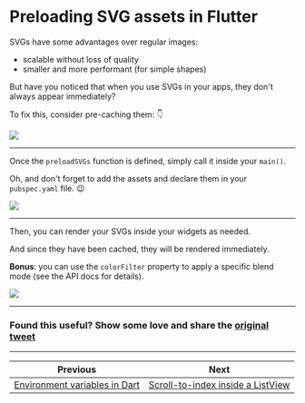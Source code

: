 # Preloading SVG assets in Flutter

SVGs have some advantages over regular images:

- scalable without loss of quality
- smaller and more performant (for simple shapes)

But have you noticed that when you use SVGs in your apps, they don't always appear immediately?

To fix this, consider pre-caching them: 👇

![](150.1.png)

<!--
// Preloading SVG assets in Flutter
import 'package:flutter_svg/flutter_svg.dart';

Future<void> preloadSVGs(List<String> assetPaths) async {
  for (final path in assetPaths) {
    final loader = SvgAssetLoader(path);
    await svg.cache.putIfAbsent(
      loader.cacheKey(null),
      () => loader.loadBytes(null),
    );
  }
}
-->

---

Once the `preloadSVGs` function is defined, simply call it inside your `main()`.

Oh, and don't forget to add the assets and declare them in your `pubspec.yaml` file. 😉

![](150.2.png)

<!--
// Preloading SVG assets (main.dart)
void main() async {
  WidgetsFlutterBinding.ensureInitialized();
  await preloadSVGs([
    'assets/icon_comment.svg',
    'assets/icon_info.svg',
    'assets/icon_link.svg',
  ]);
  runApp(const MainApp());
}
-->

---

Then, you can render your SVGs inside your widgets as needed.

And since they have been cached, they will be rendered immediately.

**Bonus**: you can use the `colorFilter` property to apply a specific blend mode (see the API docs for details).

![](150.3.png)

<!--
// Rendering SVGs with SvgPicture.asset
@override
Widget build(BuildContext context) {
  return SvgPicture.asset(
    'assets/icon_comment.svg',
    colorFilter: const ColorFilter.mode(
      Color(0xFF4999E9),
      BlendMode.srcIn,
    ),
  );
}

-->

---

### Found this useful? Show some love and share the [original tweet](https://twitter.com/biz84/status/1767558469538758682) 

---

| Previous | Next |
| -------- | ---- |
| [Environment variables in Dart](../0149-environment-variables/index.md) | [Scroll-to-index inside a ListView](../0151-scroll-to-index/index.md) |



